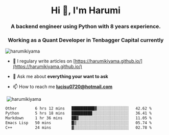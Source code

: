 <h1 align="center">Hi 👋, I'm Harumi</h1>
<h3 align="center">A backend engineer using <b>Python</b> with 8 years experience.</h3>
<h3 align="center">Working as a Quant Developer in <b>Tenbagger Capital</b> currently</h3>

<p align="left"> <img src="https://komarev.com/ghpvc/?username=harumikiyama" alt="harumikiyama" /> </p>


- 📝 I regulary write articles on [https://harumikiyama.github.io/](https://harumikiyama.github.io/)

- 💬 Ask me about **everything your want to ask**

- 📫 How to reach me **lucisu0720@hotmail.com**

<p>&nbsp;<img align="center" src="https://github-readme-stats.vercel.app/api?username=harumikiyama&show_icons=true" alt="harumikiyama" /></p>


<!--START_SECTION:waka-->

```txt
Other        6 hrs 12 mins   ██████████▓░░░░░░░░░░░░░░   42.62 %
Python       5 hrs 18 mins   █████████░░░░░░░░░░░░░░░░   36.41 %
Markdown     1 hr 36 mins    ██▓░░░░░░░░░░░░░░░░░░░░░░   11.05 %
Emacs Lisp   50 mins         █▒░░░░░░░░░░░░░░░░░░░░░░░   05.74 %
C++          24 mins         ▓░░░░░░░░░░░░░░░░░░░░░░░░   02.78 %
```

<!--END_SECTION:waka-->
